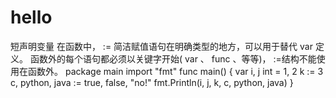 # hello
短声明变量 
在函数中， := 简洁赋值语句在明确类型的地方，可以用于替代 var 定义。
函数外的每个语句都必须以关键字开始( var 、 func 、等等)， :=结构不能使用在函数外。
package main
import "fmt"
func main() {
    var i, j int = 1, 2
    k := 3
    c, python, java := true, false, "no!"
    fmt.Println(i, j, k, c, python, java)
}
